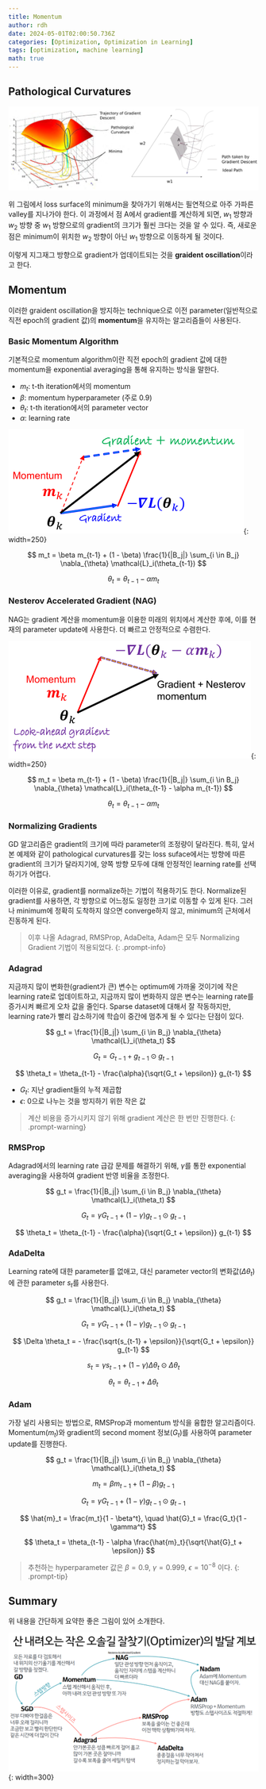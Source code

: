 ```yaml
---
title: Momentum
author: rdh
date: 2024-05-01T02:00:50.736Z
categories: [Optimization, Optimization in Learning]
tags: [optimization, machine learning]
math: true
---
```


## Pathological Curvatures

![](/assets/img/momentum-01.png)

위 그림에서 loss surface의 minimum을 찾아가기 위해서는 필연적으로 아주 가파른 valley를 지나가야 한다. 이 과정에서 점 A에서 gradient를 계산하게 되면, $w_1$ 방향과 $w_2$ 방향 중 $w_1$ 방향으로의 gradient의 크기가 훨씬 크다는 것을 알 수 있다. 즉, 새로운 점은 minimum이 위치한 $w_2$ 방향이 아닌 $w_1$ 방향으로 이동하게 될 것이다.

이렇게 지그재그 방향으로 gradient가 업데이트되는 것을 **graident oscillation**이라고 한다.

## Momentum
이러한 graident oscillation을 방지하는 technique으로 이전 parameter(일반적으로 직전 epoch의 gradient 값)의 **momentum**을 유지하는 알고리즘들이 사용된다.

### Basic Momentum Algorithm
기본적으로 momentum algorithm이란 직전 epoch의 gradient 값에 대한 momentum을 exponential averaging을 통해 유지하는 방식을 말한다.

* $m_t$: t-th iteration에서의 momentum
* $\beta$: momentum hyperparameter (주로 0.9)
* $\theta_t$: t-th iteration에서의 parameter vector
* $\alpha$: learning rate

![](/assets/img/momentum-02.png){: width=250}

$$
m_t = \beta m_{t-1} + (1 - \beta) \frac{1}{|B_j|} \sum_{i \in B_j} \nabla_{\theta} \mathcal{L}_i(\theta_{t-1})
$$

$$
\theta_t = \theta_{t-1} - \alpha m_t
$$

### Nesterov Accelerated Gradient (NAG)
NAG는 gradient 계산을 momentum을 이용한 미래의 위치에서 계산한 후에, 이를 현재의 parameter update에 사용한다. 더 빠르고 안정적으로 수렴한다.

![](/assets/img/momentum-03.png){: width=250}

$$
m_t = \beta m_{t-1} + (1 - \beta) \frac{1}{|B_j|} \sum_{i \in B_j} \nabla_{\theta} \mathcal{L}_i(\theta_{t-1} - \alpha m_{t-1})
$$

$$
\theta_t = \theta_{t-1} - \alpha m_t
$$

### Normalizing Gradients
GD 알고리즘은 gradient의 크기에 따라 parameter의 조정량이 달라진다. 특히, 앞서 본 예제와 같이 pathological curvatures를 갖는 loss suface에서는 방향에 따른 gradient의 크기가 달라지기에, 양쪽 방향 모두에 대해 안정적인 learning rate를 선택하기가 어렵다.

이러한 이유로, gradient를 normalize하는 기법이 적용하기도 한다.
Normalize된 gradient를 사용하면, 각 방향으로 어느정도 일정한 크기로 이동할 수 있게 된다. 그러나 minimum에 정확히 도착하지 않으면 converge하지 않고, minimum의 근처에서 진동하게 된다.

> 이후 나올 Adagrad, RMSProp, AdaDelta, Adam은 모두 Normalizing Gradient 기법이 적용되었다.
{: .prompt-info}

### Adagrad
지금까지 많이 변화한(gradient가 큰) 변수는 optimum에 가까울 것이기에 작은 learning rate로 업데이트하고, 지금까지 많이 변화하지 않은 변수는 learning rate를 증가시켜 빠르게 오차 값을 줄인다.
Sparse dataset에 대해서 잘 작동하지만, learning rate가 빨리 감소하기에 학습이 중간에 멈추게 될 수 있다는 단점이 있다.

$$
g_t = \frac{1}{|B_j|} \sum_{i \in B_j} \nabla_{\theta} \mathcal{L}_i(\theta_t)
$$

$$
G_t = G_{t-1} + g_{t-1} \odot g_{t-1}
$$

$$
\theta_t = \theta_{t-1} - \frac{\alpha}{\sqrt{G_t + \epsilon}} g_{t-1}
$$

* $G_t$: 지난 gradient들의 누적 제곱합
* $\epsilon$: 0으로 나누는 것을 방지하기 위한 작은 값

> 계산 비용을 증가시키지 않기 위해 gradient 계산은 한 번만 진행한다.
{: .prompt-warning}

### RMSProp
Adagrad에서의 learning rate 급감 문제를 해결하기 위해, $\gamma$를 통한 exponential averaging을 사용하여 gradient 반영 비율을 조정한다.

$$
g_t = \frac{1}{|B_j|} \sum_{i \in B_j} \nabla_{\theta} \mathcal{L}_i(\theta_t)
$$

$$
G_t = \gamma G_{t-1} + (1-\gamma) g_{t-1} \odot g_{t-1}
$$

$$
\theta_t = \theta_{t-1} - \frac{\alpha}{\sqrt{G_t + \epsilon}} g_{t-1}
$$

### AdaDelta
Learning rate에 대한 parameter를 없애고, 대신 parameter vector의 변화값($\Delta \theta_t$)에 관한 parameter $s_t$를 사용한다.

$$
g_t = \frac{1}{|B_j|} \sum_{i \in B_j} \nabla_{\theta} \mathcal{L}_i(\theta_t)
$$

$$
G_t = \gamma G_{t-1} + (1-\gamma) g_{t-1} \odot g_{t-1}
$$

$$
\Delta \theta_t = - \frac{\sqrt{s_{t-1} + \epsilon}}{\sqrt{G_t + \epsilon}} g_{t-1}
$$

$$
s_t = \gamma s_{t-1} + (1-\gamma) \Delta \theta_t \odot \Delta \theta_t
$$

$$
\theta_t = \theta_{t-1} + \Delta \theta_t
$$

### Adam
가장 널리 사용되는 방법으로, RMSProp과 momentum 방식을 융합한 알고리즘이다.
Momentum($m_t$)와 gradient의 second moment 정보($G_t$)를 사용하여 parameter update를 진행한다.

$$
g_t = \frac{1}{|B_j|} \sum_{i \in B_j} \nabla_{\theta} \mathcal{L}_i(\theta_t)
$$

$$
m_t = \beta m_{t-1} + (1-\beta) g_{t-1}
$$

$$
G_t = \gamma G_{t-1} + (1-\gamma) g_{t-1} \odot g_{t-1}
$$

$$
\hat{m}_t = \frac{m_t}{1 - \beta^t}, \quad \hat{G}_t = \frac{G_t}{1 - \gamma^t}
$$

$$
\theta_t = \theta_{t-1} - \alpha \frac{\hat{m}_t}{\sqrt{\hat{G}_t + \epsilon}}
$$

> 추천하는 hyperparameter 값은 $\beta=0.9$, $\gamma=0.999$, $\epsilon=10^{-8}$ 이다.
{: .prompt-tip}

## Summary

위 내용을 간단하게 요약한 좋은 그림이 있어 소개한다.

![](/assets/img/momentum-04.png){: width=300}



